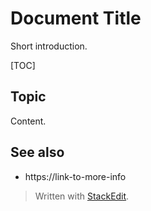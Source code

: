 
#  Document Title

Short introduction.

[TOC]

##  Topic

Content.

##  See also

* https://link-to-more-info


> Written with [StackEdit](https://stackedit.io/).
<!--stackedit_data:
eyJoaXN0b3J5IjpbLTEyNTY3NTI3NzQsLTIwNzMzMTk5NzldfQ
==
-->